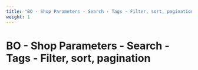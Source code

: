 ```yaml
---
title: "BO - Shop Parameters - Search - Tags - Filter, sort, pagination"
weight: 1
---
```


# BO - Shop Parameters - Search - Tags - Filter, sort, pagination
